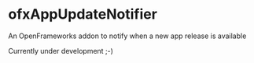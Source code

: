 ofxAppUpdateNotifier
====================

An OpenFrameworks addon to notify when a new app release is available

Currently under development ;-)
